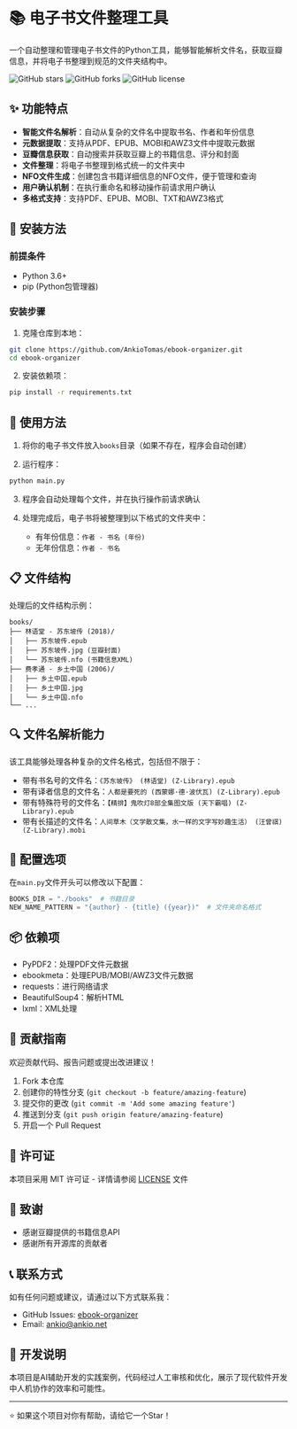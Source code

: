 # 📚 电子书文件整理工具

一个自动整理和管理电子书文件的Python工具，能够智能解析文件名，获取豆瓣信息，并将电子书整理到规范的文件夹结构中。

![GitHub stars](https://img.shields.io/github/stars/AnkioTomas/ebook-organizer?style=social)
![GitHub forks](https://img.shields.io/github/forks/AnkioTomas/ebook-organizer?style=social)
![GitHub license](https://img.shields.io/github/license/AnkioTomas/ebook-organizer)

## ✨ 功能特点

- **智能文件名解析**：自动从复杂的文件名中提取书名、作者和年份信息
- **元数据提取**：支持从PDF、EPUB、MOBI和AWZ3文件中提取元数据
- **豆瓣信息获取**：自动搜索并获取豆瓣上的书籍信息、评分和封面
- **文件整理**：将电子书整理到格式统一的文件夹中
- **NFO文件生成**：创建包含书籍详细信息的NFO文件，便于管理和查询
- **用户确认机制**：在执行重命名和移动操作前请求用户确认
- **多格式支持**：支持PDF、EPUB、MOBI、TXT和AWZ3格式

## 🔧 安装方法

### 前提条件

- Python 3.6+
- pip (Python包管理器)

### 安装步骤

1. 克隆仓库到本地：

```bash
git clone https://github.com/AnkioTomas/ebook-organizer.git
cd ebook-organizer
```

2. 安装依赖项：

```bash
pip install -r requirements.txt
```

## 📖 使用方法

1. 将你的电子书文件放入`books`目录（如果不存在，程序会自动创建）

2. 运行程序：

```bash
python main.py
```

3. 程序会自动处理每个文件，并在执行操作前请求确认

4. 处理完成后，电子书将被整理到以下格式的文件夹中：
   - 有年份信息：`作者 - 书名 (年份)`
   - 无年份信息：`作者 - 书名`

## 📋 文件结构

处理后的文件结构示例：

```
books/
├── 林语堂 - 苏东坡传 (2018)/
│   ├── 苏东坡传.epub
│   ├── 苏东坡传.jpg (豆瓣封面)
│   └── 苏东坡传.nfo (书籍信息XML)
├── 费孝通 - 乡土中国 (2006)/
│   ├── 乡土中国.epub
│   ├── 乡土中国.jpg
│   └── 乡土中国.nfo
└── ...
```

## 🔍 文件名解析能力

该工具能够处理各种复杂的文件名格式，包括但不限于：

- 带有书名号的文件名：`《苏东坡传》 (林语堂) (Z-Library).epub`
- 带有译者信息的文件名：`人都是要死的 (西蒙娜·德·波伏瓦) (Z-Library).epub`
- 带有特殊符号的文件名：`【精排】鬼吹灯8部全集图文版 (天下霸唱) (Z-Library).epub`
- 带有长描述的文件名：`人间草木（文学散文集，水一样的文字写妙趣生活） (汪曾祺) (Z-Library).mobi`

## 📝 配置选项

在`main.py`文件开头可以修改以下配置：

```python
BOOKS_DIR = "./books"  # 书籍目录
NEW_NAME_PATTERN = "{author} - {title} ({year})"  # 文件夹命名格式
```

## 📦 依赖项

- PyPDF2：处理PDF文件元数据
- ebookmeta：处理EPUB/MOBI/AWZ3文件元数据
- requests：进行网络请求
- BeautifulSoup4：解析HTML
- lxml：XML处理

## 🤝 贡献指南

欢迎贡献代码、报告问题或提出改进建议！

1. Fork 本仓库
2. 创建你的特性分支 (`git checkout -b feature/amazing-feature`)
3. 提交你的更改 (`git commit -m 'Add some amazing feature'`)
4. 推送到分支 (`git push origin feature/amazing-feature`)
5. 开启一个 Pull Request

## 📄 许可证

本项目采用 MIT 许可证 - 详情请参阅 [LICENSE](LICENSE) 文件

## 🙏 致谢

- 感谢豆瓣提供的书籍信息API
- 感谢所有开源库的贡献者

## 📞 联系方式

如有任何问题或建议，请通过以下方式联系我：

- GitHub Issues: [ebook-organizer](https://github.com/AnkioTomas/ebook-organizer/issues)
- Email: ankio@ankio.net

## 🤖 开发说明

本项目是AI辅助开发的实践案例，代码经过人工审核和优化，展示了现代软件开发中人机协作的效率和可能性。

---

⭐ 如果这个项目对你有帮助，请给它一个Star！ 